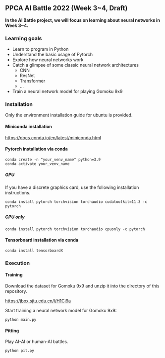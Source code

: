 ## PPCA AI Battle 2022 (Week 3~4, Draft)

**In the AI Battle project, we will focus on learning about neural networks in Week 3~4.**

### Learning goals

- Learn to program in Python
- Understand the basic usage of Pytorch
- Explore how neural networks work
- Catch a glimpse of some classic neural network architectures
  - CNN
  - ResNet
  - Transformer
  - ...
- Train a neural network model for playing Gomoku 9x9

### Installation

Only the environment installation guide for ubuntu is provided.

#### Miniconda installation

https://docs.conda.io/en/latest/miniconda.html

#### Pytorch installation via conda

    conda create -n "your_venv_name" python=3.9
    conda activate your_venv_name

##### GPU

If you have a discrete graphics card, use the following installation instructions.

    conda install pytorch torchvision torchaudio cudatoolkit=11.3 -c pytorch

##### CPU only

    conda install pytorch torchvision torchaudio cpuonly -c pytorch

#### Tensorboard installation via conda

    conda install tensorboardX


### Execution

#### Training

Download the dataset for Gomoku 9x9 and unzip it into the directory of this repository.

https://jbox.sjtu.edu.cn/l/H1Ci9a

Start training a neural network model for Gomoku 9x9:

    python main.py

#### Pitting

Play AI-AI or human-AI battles.

    python pit.py